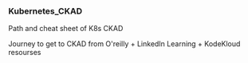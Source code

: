 ### Kubernetes_CKAD
Path and cheat sheet of K8s CKAD

Journey to get to CKAD from O'reilly + LinkedIn Learning + KodeKloud resourses
